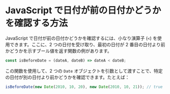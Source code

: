 # JavaScript で日付が前の日付かどうかを確認する方法

JavaScript で日付が前の日付かどうかを確認するには、小なり演算子 (`<`) を使用できます。ここに、2 つの日付を受け取り、最初の日付が 2 番目の日付より前かどうかを示すブール値を返す関数の例があります。

```js
const isBeforeDate = (dateA, dateB) => dateA < dateB;
```

この関数を使用して、2 つの `Date` オブジェクトを引数として渡すことで、特定の日付が別の日付より前かどうかを確認できます。たとえば：

```js
isBeforeDate(new Date(2010, 10, 20), new Date(2010, 10, 21)); // true
```
